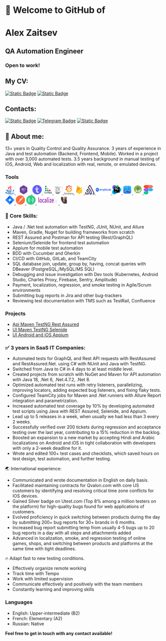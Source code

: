 # 👋 Welcome to GitHub of
# Alex Zaitsev 
## QA Automation Engineer
### Open to work!
## My CV:
[![Static Badge](https://img.shields.io/badge/MY%20CV-white?logo=googledocs&logoColor=white&labelColor=%234285F4&color=%234285F4)](https://docs.google.com/document/d/1kLSm4q4Pk0F1hFKIs8zz0M_lytj9wct5/edit?usp=drive_link&ouid=113363592554695937389&rtpof=true&sd=true)
[![Static Badge](https://img.shields.io/badge/%D0%A0%D0%B5%D0%B7%D1%8E%D0%BC%D0%B5%20%D0%BD%D0%B0%20%D1%80%D1%83%D1%81%D1%81%D0%BA%D0%BE%D0%BC-white?logo=googledocs&logoColor=white&labelColor=%234285F4&color=%234285F4)](https://docs.google.com/document/d/1ZkXcFj3hWYBY9PmR5lKnHVq5m7YDrUNF/edit?usp=drive_link&ouid=113363592554695937389&rtpof=true&sd=true)
## Contacts:
[![Static Badge](https://img.shields.io/badge/-white?logo=linkedin&logoColor=white&label=alex-zaitsev-qa&labelColor=%230A66C2&color=%230A66C2)](https://www.linkedin.com/in/alex-zaitsev-qa/)
[![Telegram Badge](https://img.shields.io/badge/-Telegram-0088cc?style=flat-square&logo=Telegram&logoColor=white)](https://t.me/Zalex86_QA)
[![Static Badge](https://img.shields.io/badge/a.zaitsev.qa%40gmail.com-white?logo=gmail&logoColor=white&labelColor=%23EA4335&color=%23EA4335)](mailto:a.zaitsev.qa@gmail.com)
## 🔎 About me:
13+ years in Quality Control and Quality Assurance.
3 years of experience in Java and test automation (Backend, Frontend, Mobile).
Worked in a project with over 3,000 automated tests.
3.5 years background in manual testing of iOS, Android, Web and localization with real, remote, or emulated devices.
### Tools
<p>
<a href="https://java.com/">
<img height="30" src="/icons/Java_(6).png" width="30" alt="Java"/>
</a>
<a href="https://dotnet.microsoft.com/en-us/">
  <img height="30" src="/icons/dotnet.png" width="50" alt=".Net"/>
</a>
<a href="https://testit.software/">
<img src="/icons/TestIT.png" alt="TestIT" width="30" height="30" />
</a>
<a href="https://www.gurock.com/testrail">
<img src="/icons/TestRail.png" alt="TestRail" width="30" height="30" />
</a>
<a href="https://www.charlesproxy.com/">
<img src="/icons/Charles.png" alt="Charles" width="30" height="30" />
</a>
<a href="https://grafana.com/">
<img src="/icons/Grafana.png" alt="Grafana" width="30" height="30" />
</a>
<a href="https://firebase.google.com/">
<img src="/icons/Firebase.png" alt="Firebase" width="30" height="30" /> 
</a>
<a href="https://sentry.io/welcome/">
<img src="/icons/Sentry.png" alt="Sentry" width="30" height="30" />
</a>
<a href="https://amplitude.com/">
<img src="/icons/Amplitude.png" alt="Sentry" width="50" height="30" />
</a>
<a href="https://www.jetbrains.com/teamcity/">
<img src="/icons/TeamCity.png" alt="Teamcity" width="30" height="30" />
</a>
<a href="https://developer.apple.com/testflight/">
<img src="/icons/Testflight.png" alt="Testflight" width="30" height="30" />
</a>
<a href="https://developer.android.com/studio">
<img src="/icons/Android%20Studio.png" alt="Android Studio" width="30" height="30" />
</a>
<a href="https://figma.com">
<img src="/icons/Figma.svg" alt="Figma" width="30" height="30" /> 
</a>
<a href="https://www.atlassian.com/software/jira">
<img src="/icons/Jira.png" alt="Jira" width="30" height="30" />
</a>
<a href="https://www.postman.com/">
<img src="/icons/Postman.png" alt="Postman" width="30" height="30" />
</a>
<a href="https://swagger.io/">
<img src="/icons/swagger.png" alt="Swagger" width="30" height="30" />
</a>
<a href="https://localizely.com/">
<img src="/icons/localizely.png" alt="Localizely" width="70" height="30" />
</a>
<a href="https://dbeaver.io/">
<img src="/icons/DBeaver.png" alt="DBeaver" width="30" height="30" />
</a>
</p>

### 💪 Core Skills:
- Java / .Net test automation with TestNG, JUnit, NUnit, and Allure 
- Maven, Gradle, Nuget for building frameworks from scratch
- REST Assured and Postman for API testing (Rest/GraphQL)
- Selenium/Selenide for frontend test automation 
- Appium for mobile test automation 
- BDD with Cucumber and Gherkin 
- CI/CD with GitHub, GitLab, and TeamCity 
- SQL database join, update, group by, having, concat queries with DBeaver (PostgreSQL,/MySQL/MS SQL)
- Debugging and issue investigation with Dev tools (Kubernetes, Android Studio, Charles Proxy, Firebase, Sentry, Amplitude) 
- Payment, localization, regression, and smoke testing in Agile/Scrum environments 
- Submitting bug reports in Jira and other bug-trackers 
- Reviewing test documentation with TMS such as TestRail, Confluence

### Projects
- [Api Maven TestNG Rest Assured](https://github.com/zalex86/api-ch-four)
- [UI Maven TestNG Selenide](https://github.com/zalex86/Mega-ui-automation)
- [UI Android and iOS Appium](https://github.com/zalex86/QAJA_MOBILE)

### ✅ 3 years in SaaS IT Companies:
- Automated tests for GraphQL and Rest API requests with RestAssured and RestAssured.Net. using C# with NUnit and Java with TestNG.
- Switched from Java to C# in 4 days to at least middle level.
- Created projects from scratch with NuGet and Maven for API automation with Java 18, .Net 6, .Net.4.7.2, .Net 8.
- Optimized automated test runs with retry listeners, parallelizing, improving locators, adding expected bug listeners, and fixing flaky tests.
- Configured TeamCity jobs for Maven and .Net runners with Allure Report integration and parametrization.
- Increased automated test coverage by 10% by developing automated test scripts using Java with REST Assured, Selenide, and Appium.
- Lead up to 5 releases in a week, when usually we had less than 3 every 2 weeks.
- Successfully verified over 200 tickets during regression and acceptance testing over the last year, contributing to a 15% reduction in the backlog.
- Boosted an expansion to a new market by accepting Hindi and Arabic localizations on Android and iOS in tight collaboration with developers with only a 2-week deadline for it.
- Wrote and edited 100+ test cases and checklists, which saved hours on test design, test automation, and further testing.

🌏 International experience:
- Communicated and wrote documentation in English on daily basis.
- Facilitated maintaining contracts for Qvalon.com with core US customers by identifying and resolving critical time zone conflicts for IOS devices.
- Gained Silver badge on Utest.com (Top 8% among a million testers on the platform) for high-quality bugs found for web applications of customers.
- Evolved proficiency in quick switching between products during the day by submitting 200+ bug reports for 30+ brands in 6 months.
- Increased bug report submitting temp from usually 4-5 bugs up to 20 bug reports in a day with all steps and attachments added
- Advanced in localization, smoke, and regression testing of online games, shops, and switching between products and platforms at the same time with tight deadlines.

🔥 Adapt fast to new testing conditions. 
- Effectively organize remote working
- Track time with Tempo 
- Work with limited supervision 
- Communicate effectively and positively with the team members 
- Constantly learning and improving skills
### Languages
- English: Upper-intermediate (B2)
- French: Elementary (A2)
- Russian: Native

**Feel free to get in touch with any contact available!**

<!--
**zalex86/zalex86** is a ✨ _special_ ✨ repository because its `README.md` (this file) appears on your GitHub profile.

Here are some ideas to get you started:

- 🔭 I’m currently working on ...
- 🌱 I’m currently learning ...
- 👯 I’m looking to collaborate on ...
- 🤔 I’m looking for help with ...
- 💬 Ask me about ...
- 📫 How to reach me: ...
- 😄 Pronouns: ...
- ⚡ Fun fact: ...
-->
